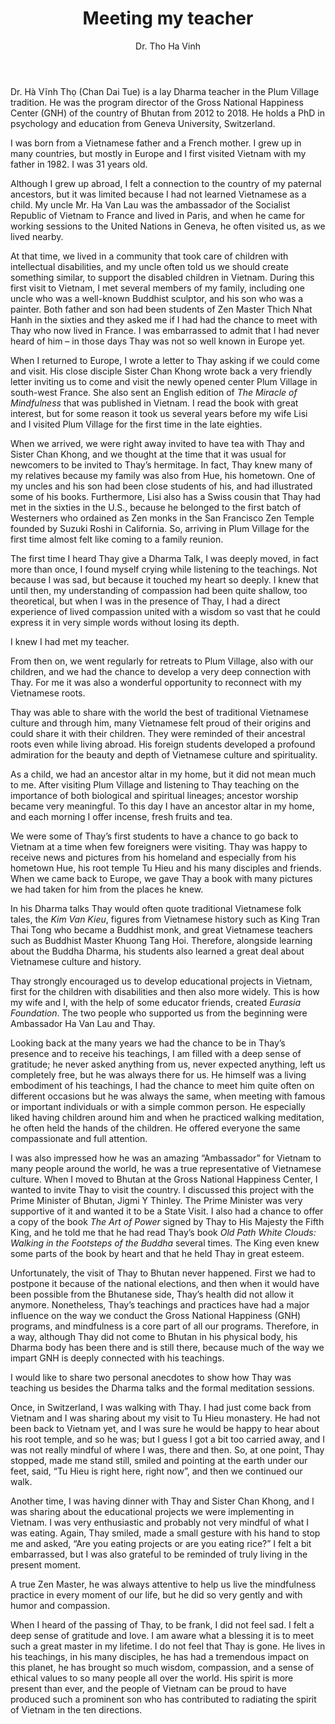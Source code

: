 ﻿---
title: Meeting my teacher
author: Dr. Tho Ha Vinh
---
<!-- *(In memory of a prominent son of Vietnam)* -->

<!-- January 27 2022 -->
<!-- Palézieux Switzerland -->

<p class="editors-preface">Dr. Hà Vĩnh Thọ (Chan Dai Tue) is a lay Dharma teacher in the Plum Village tradition. He was the program director of the Gross National Happiness Center (GNH) of the country of Bhutan from 2012 to 2018. He holds a PhD in psychology and education from Geneva University, Switzerland.</p>

I was born from a Vietnamese father and a French mother. I grew up in many countries, but mostly in Europe and I first visited Vietnam with my father in 1982. I was 31 years old.

Although I grew up abroad, I felt a connection to the country of my paternal ancestors, but it was limited because I had not learned Vietnamese as a child. My uncle Mr. Ha Van Lau was the ambassador of the Socialist Republic of Vietnam to France and lived in Paris, and when he came for working sessions to the United Nations in Geneva, he often visited us, as we lived nearby. 

At that time, we lived in a community that took care of children with intellectual disabilities, and my uncle often told us we should create something similar, to support the disabled children in Vietnam. During this first visit to Vietnam, I met several members of my family, including one uncle who was a well-known Buddhist sculptor, and his son who was a painter. Both father and son had been students of Zen Master Thich Nhat Hanh in the sixties and they asked me if I had had the chance to meet with Thay who now lived in France. I was embarrassed to admit that I had never heard of him – in those days Thay was not so well known in Europe yet.

When I returned to Europe, I wrote a letter to Thay asking if we could come and visit. His close disciple Sister Chan Khong wrote back a very friendly letter inviting us to come and visit the newly opened center Plum Village in south-west France. She also sent an English edition of *The Miracle of Mindfulness* that was published in Vietnam. I read the book with great interest, but for some reason it took us several years before my wife Lisi and I visited Plum Village for the first time in the late eighties.

When we arrived, we were right away invited to have tea with Thay and Sister Chan Khong, and we thought at the time that it was usual for newcomers to be invited to Thay’s hermitage. In fact, Thay knew many of my relatives because my family was also from Hue, his hometown. One of my uncles and his son had been close students of his, and had illustrated some of his books. Furthermore, Lisi also has a Swiss cousin that Thay had met in the sixties in the U.S., because he belonged to the first batch of Westerners who ordained as Zen monks in the San Francisco Zen Temple founded by Suzuki Roshi in California. So, arriving in Plum Village for the first time almost felt like coming to a family reunion.

The first time I heard Thay give a Dharma Talk, I was deeply moved, in fact more than once, I found myself crying while listening to the teachings. Not because I was sad, but because it touched my heart so deeply. I knew that until then, my understanding of compassion had been quite shallow, too theoretical, but when I was in the presence of Thay, I had a direct experience of lived compassion united with a wisdom so vast that he could express it in very simple words without losing its depth.

I knew I had met my teacher.

From then on, we went regularly for retreats to Plum Village, also with our children, and we had the chance to develop a very deep connection with Thay. For me it was also a wonderful opportunity to reconnect with my Vietnamese roots.

Thay was able to share with the world the best of traditional Vietnamese culture and through him, many Vietnamese felt proud of their origins and could share it with their children. They were reminded of their ancestral roots even while living abroad. His foreign students developed a profound admiration for the beauty and depth of Vietnamese culture and spirituality.

As a child, we had an ancestor altar in my home, but it did not mean much to me. After visiting Plum Village and listening to Thay teaching on the importance of both biological and spiritual lineages; ancestor worship became very meaningful. To this day I have an ancestor altar in my home, and each morning I offer incense, fresh fruits and tea.

We were some of Thay’s first students to have a chance to go back to Vietnam at a time when few foreigners were visiting. Thay was happy to receive news and pictures from his homeland and especially from his hometown Hue, his root temple Tu Hieu and his many disciples and friends. When we came back to Europe, we gave Thay a book with many pictures we had taken for him from the places he knew.

In his Dharma talks Thay would often quote traditional Vietnamese folk tales, the *Kim Van Kieu*, figures from Vietnamese history such as King Tran Thai Tong who became a Buddhist monk, and great Vietnamese teachers such as Buddhist Master Khuong Tang Hoi. Therefore, alongside learning about the Buddha Dharma, his students also learned a great deal about Vietnamese culture and history.

Thay strongly encouraged us to develop educational projects in Vietnam, first for the children with disabilities and then also more widely. This is how my wife and I, with the help of some educator friends, created *Eurasia Foundation*. The two people who supported us from the beginning were Ambassador Ha Van Lau and Thay.

Looking back at the many years we had the chance to be in Thay’s presence and to receive his teachings, I am filled with a deep sense of gratitude; he never asked anything from us, never expected anything, left us completely free, but he was always there for us. He himself was a living embodiment of his teachings, I had the chance to meet him quite often on different occasions but he was always the same, when meeting with famous or important individuals or with a simple common person. He especially liked having children around him and when he practiced walking meditation, he often held the hands of the children. He offered everyone the same compassionate and full attention.

I was also impressed how he was an amazing “Ambassador” for Vietnam to many people around the world, he was a true representative of Vietnamese culture. When I moved to Bhutan at the Gross National Happiness Center, I wanted to invite Thay to visit the country. I discussed this project with the Prime Minister of Bhutan, Jigmi Y Thinley. The Prime Minister was very supportive of it and wanted it to be a State Visit. I also had a chance to offer a copy of the book *The Art of Power* signed by Thay to His Majesty the Fifth King, and he told me that he had read Thay’s book *Old Path White Clouds: Walking in the Footsteps of the Buddha* several times. The King even knew some parts of the book by heart and that he held Thay in great esteem.

Unfortunately, the visit of Thay to Bhutan never happened. First we had to postpone it because of the national elections, and then when it would have been possible from the Bhutanese side, Thay’s health did not allow it anymore. Nonetheless, Thay’s teachings and practices have had a major influence on the way we conduct the Gross National Happiness (GNH) programs, and mindfulness is a core part of all our programs. Therefore, in a way, although Thay did not come to Bhutan in his physical body, his Dharma body has been there and is still there, because much of the way we impart GNH is deeply connected with his teachings.

I would like to share two personal anecdotes to show how Thay was teaching us besides the Dharma talks and the formal meditation sessions.

Once, in Switzerland, I was walking with Thay. I had just come back from Vietnam and I was sharing about my visit to Tu Hieu monastery. He had not been back to Vietnam yet, and I was sure he would be happy to hear about his root temple, and so he was; but I guess I got a bit too carried away, and I was not really mindful of where I was, there and then. So, at one point, Thay stopped, made me stand still, smiled and pointing at the earth under our feet, said, “Tu Hieu is right here, right now”, and then we continued our walk.

Another time, I was having dinner with Thay and Sister Chan Khong, and I was sharing about the educational projects we were implementing in Vietnam. I was very enthusiastic and probably not very mindful of what I was eating. Again, Thay smiled, made a small gesture with his hand to stop me and asked, “Are you eating projects or are you eating rice?” I felt a bit embarrassed, but I was also grateful to be reminded of truly living in the present moment.

A true Zen Master, he was always attentive to help us live the mindfulness practice in every moment of our life, but he did so very gently and with humor and compassion.

When I heard of the passing of Thay, to be frank, I did not feel sad. I felt a deep sense of gratitude and love. I am aware what a blessing it is to meet such a great master in my lifetime. I do not feel that Thay is gone. He lives in his teachings, in his many disciples, he has had a tremendous impact on this planet, he has brought so much wisdom, compassion, and a sense of ethical values to so many people all over the world. His spirit is more present than ever, and the people of Vietnam can be proud to have produced such a prominent son who has contributed to radiating the spirit of Vietnam in the ten directions.